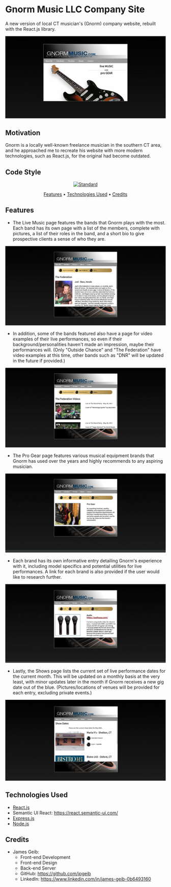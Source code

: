 # Gnorm Music LLC Company Site

A new version of local CT musician's (Gnorm) company website, rebuilt with the React.js library.

![](client/src/assets/screenshots/gnorm-landing-page.png)

## Motivation

Gnorm is a locally well-known freelance musician in the southern CT area, and he approached me to recreate his website with more modern technologies, such as React.js, for the original had become outdated.

## Code Style

<p align="center">
  <a href="https://github.com/feross/standard">
    <img src="https://img.shields.io/badge/code%20style-standard-brightgreen.svg?style=flat"
         alt="Standard">
  </a>
</p>

<p align="center">
  <a href="#features">Features</a> •
  <a href="#technologies-used">Technologies Used</a> •
  <a href="#credits">Credits</a>
</p>

## Features

* The Live Music page features the bands that Gnorm plays with the most. Each band has its own page with a list of the members, complete with pictures, a list of their roles in the band, and a short bio to give prospective clients a sense of who they are.

![](client/src/assets/screenshots/gnorm-fed-band.png)

* In addition, some of the bands featured also have a page for video examples of their live performances, so even if their background/personalities haven't made an impression, maybe their performances will. (Only "Outside Chance" and "The Federation" have video examples at this time, other bands such as "DNR" will be updated in the future if provided.)

![](client/src/assets/screenshots/gnorm-fed-videos.png)

* The Pro Gear page features various musical equipment brands that Gnorm has used over the years and highly recommends to any aspiring musician.

![](client/src/assets/screenshots/gnorm-progear.png)

* Each brand has its own informative entry detailing Gnorm's experience with it, including model specifics and potential utilities for live performances. A link for each brand is also provided if the user would like to research further.

![](client/src/assets/screenshots/gnorm-audix.png)

* Lastly, the Shows page lists the current set of live performance dates for the current month. This will be updated on a monthly basis at the very least, with minor updates later in the month if Gnorm receives a new gig date out of the blue. (Pictures/locations of venues will be provided for each entry, excluding private events.)

![](client/src/assets/screenshots/gnorm-shows.png)

## Technologies Used

- [React.js](https://reactjs.org/)
- Semantic UI React: https://react.semantic-ui.com/
- [Express.js](https://expressjs.com)
- [Node.js](https://nodejs.org/en/)

## Credits

- James Geib:
    - Front-end Development
    - Front-end Design
    - Back-end Server
    - GitHub: https://github.com/jpgeib
    - LinkedIn: https://www.linkedin.com/in/james-geib-0b6493160